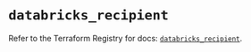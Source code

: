 # `databricks_recipient`

Refer to the Terraform Registry for docs: [`databricks_recipient`](https://registry.terraform.io/providers/databricks/databricks/1.71.0/docs/resources/recipient).
